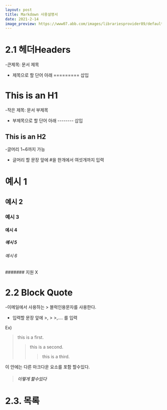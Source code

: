 ```yaml
---
layout: post
title: Markdown 사용설명서 
date: 2021-2-14 
image_preview: https://www07.abb.com/images/librariesprovider89/default-album/download-button_grey.jpg?sfvrsn=601ac916_1
---
```

# 2.1 헤더Headers
-큰제목: 문서 제목
- 제목으로 할 단어 아래 ========= 삽입

This is an H1
=============

-작은 제목: 문서 부제목 
- 부제목으로 할 단어 아래 -------- 삽입

This is an H2 
-------------

-글머리 1~6까지 가능
- 글머리 할 문장 앞에 #을 한개에서 여섯개까지 입력

# 예시 1 
## 예시 2 
### 예시 3
#### 예시 4 
##### 예시 5
###### 예시 6
####### 지원 X

# 2.2 Block Quote
-이메일에서 사용하는 > 블럭인용문자를 사용한다.
- 입력할 문장 앞에 >, >  >,.... 를 입력

Ex)
>this is a first. 
>  >this is a second. 
>  >  >this is a third. 

이 안에는 다른 마크다운 요소를 포함 할수있다.

> ##### 이렇게 할수있다

# 2.3. 목록



